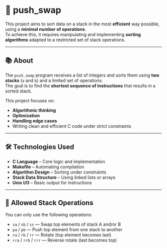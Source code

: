 # 🧮 push_swap

This project aims to sort data on a stack in the most **efficient** way possible, using a **minimal number of operations**.  
To achieve this, it requires manipulating and implementing **sorting algorithms** adapted to a restricted set of stack operations.

---

## 📚 About

The `push_swap` program receives a list of integers and sorts them using **two stacks** (`a` and `b`) and a limited set of operations.  
The goal is to find the **shortest sequence of instructions** that results in a sorted stack.

This project focuses on:
- **Algorithmic thinking**
- **Optimization**
- **Handling edge cases**
- Writing clean and efficient C code under strict constraints

---

## 🛠️ Technologies Used

- **C Language** – Core logic and implementation  
- **Makefile** – Automating compilation  
- **Algorithm Design** – Sorting under constraints  
- **Stack Data Structure** – Using linked lists or arrays  
- **Unix I/O** – Basic output for instructions

---

## 🔁 Allowed Stack Operations

You can only use the following operations:

- `sa` / `sb` / `ss` — Swap top elements of stack A and/or B  
- `pa` / `pb` — Push top element from one stack to another  
- `ra` / `rb` / `rr` — Rotate (top element becomes last)  
- `rra` / `rrb` / `rrr` — Reverse rotate (last becomes top)
